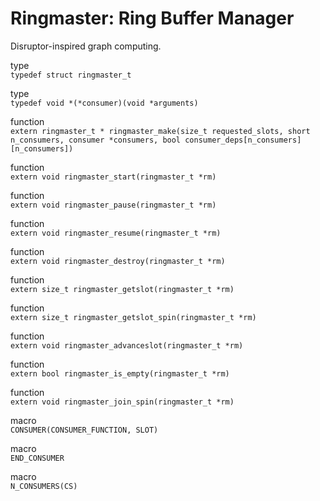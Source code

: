 # Ringmaster: Ring Buffer Manager

Disruptor-inspired graph computing.

type  
`typedef struct ringmaster_t`

type  
`typedef void *(*consumer)(void *arguments)`

function  
`extern ringmaster_t *
ringmaster_make(size_t requested_slots, short n_consumers, consumer *consumers, bool consumer_deps[n_consumers][n_consumers])`

function  
`extern void ringmaster_start(ringmaster_t *rm)`

function  
`extern void ringmaster_pause(ringmaster_t *rm)`

function  
`extern void ringmaster_resume(ringmaster_t *rm)`

function  
`extern void ringmaster_destroy(ringmaster_t *rm)`

function  
`extern size_t ringmaster_getslot(ringmaster_t *rm)`

function  
`extern size_t ringmaster_getslot_spin(ringmaster_t *rm)`

function  
`extern void ringmaster_advanceslot(ringmaster_t *rm)`

function  
`extern bool ringmaster_is_empty(ringmaster_t *rm)`

function  
`extern void ringmaster_join_spin(ringmaster_t *rm)`

macro  
`CONSUMER(CONSUMER_FUNCTION, SLOT)`

macro  
`END_CONSUMER`

macro  
`N_CONSUMERS(CS)`
